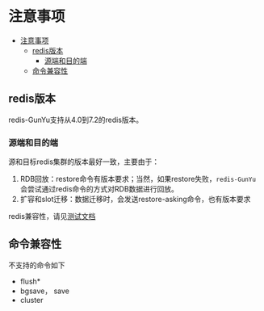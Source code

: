 # 注意事项

- [注意事项](#注意事项)
  - [redis版本](#redis版本)
    - [源端和目的端](#源端和目的端)
  - [命令兼容性](#命令兼容性)




## redis版本

redis-GunYu支持从4.0到7.2的redis版本。

### 源端和目的端

源和目标redis集群的版本最好一致，主要由于：
1. RDB回放：restore命令有版本要求；当然，如果restore失败，`redis-GunYu`会尝试通过redis命令的方式对RDB数据进行回放。
2. 扩容和slot迁移：数据迁移时，会发送restore-asking命令，也有版本要求

redis兼容性，请见[测试文档](test_zh.md#版本兼容测试)


## 命令兼容性

不支持的命令如下
- flush*
- bgsave， save
- cluster


